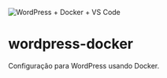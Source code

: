 ![WordPress + Docker + VS Code]([URL_da_Imagem](https://lh3.google.com/u/0/d/1ywKDFKQKakaoQjv-q18iAKSLDCZ7zXUk=w1920-h968-iv2)https://lh3.google.com/u/0/d/1ywKDFKQKakaoQjv-q18iAKSLDCZ7zXUk=w1920-h968-iv2)


# wordpress-docker
Configuração para WordPress usando Docker.
